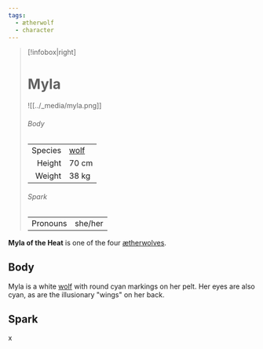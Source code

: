 ```yaml
---
tags:
  - ætherwolf
  - character
---
```

> [!infobox|right]
> # Myla
> ![[../_media/myla.png]]
> ###### Body
> |  |  |
> | ---: | ---- |
> | Species | [wolf](<../Æther/Body.md#Wolf>) |
> | Height | 70 cm |
> | Weight | 38 kg |
> ###### Spark
> |  |  |
> | ---: | ---- |
> | Pronouns | she/her |

**Myla of the Heat** is one of the four [ætherwolves](<../Æther/Ætherwolf.md>).

## Body
Myla is a white [wolf](<../Æther/Body.md#Wolf>) with round cyan markings on her pelt. Her eyes are also cyan, as are the illusionary "wings" on her back.

## Spark
x